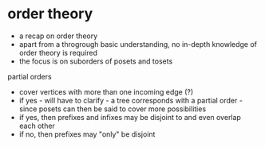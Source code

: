 
# order theory
- a recap on order theory
- apart from a throgrough basic understanding,
  no in-depth knowledge of order theory is required
- the focus is on suborders of posets and tosets

partial orders
- cover vertices with more than one incoming edge (?)
- if yes - will have to clarify - a tree corresponds
  with a partial order - since posets can then be
  said to cover more possibilities
- if yes, then prefixes and infixes may be disjoint
  to and even overlap each other
- if no, then prefixes may "only" be disjoint
